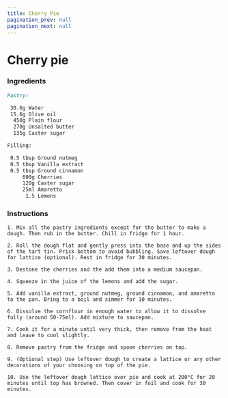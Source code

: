 ```yaml
---
title: Cherry Pie
pagination_prev: null
pagination_next: null
---
```


# Cherry pie

### Ingredients

```markdown
Pastry:

 30.6g Water
 15.6g Olive oil
  450g Plain flour
  270g Unsalted butter
  135g Caster sugar

Filling:

 0.5 tbsp Ground nutmeg
 0.5 tbsp Vanilla extract
 0.5 tbsp Ground cinnamon
     600g Cherries
     120g Caster sugar
     25ml Amaretto
      1.5 Lemons
```

### Instructions

`1. Mix all the pastry ingredients except for the butter to make a dough. Then rub in the butter. Chill in fridge for 1 hour. `

`2. Roll the dough flat and gently press into the base and up the sides of the tart tin. Prick bottom to avoid bubbling. Save leftover dough for lattice (optional). Rest in fridge for 30 minutes.`

`3. Destone the cherries and the add them into a medium saucepan.`

`4. Squeeze in the juice of the lemons and add the sugar.`

`5. Add vanilla extract, ground nutmeg, ground cinnamon, and amaretto to the pan. Bring to a boil and simmer for 10 minutes.`

`6. Dissolve the cornflour in enough water to allow it to dissolve fully (around 50-75ml). Add mixture to saucepan.`

`7. Cook it for a minute until very thick, then remove from the heat and leave to cool slightly.`

`8. Remove pastry from the fridge and spoon cherries on top.`

`9. (Optional step) Use leftover dough to create a lattice or any other decorations of your choosing on top of the pie.`

`10. Use the leftover dough lattice over pie and cook at 200°C for 20 minutes until top has browned. Then cover in foil and cook for 30 minutes.`
